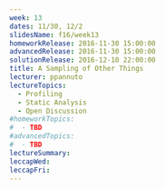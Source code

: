 ```yaml
---
week: 13
dates: 11/30, 12/2
slidesName: f16/week13
homeworkRelease: 2016-11-30 15:00:00
advancedRelease: 2016-11-30 15:00:00
solutionRelease: 2016-12-10 22:00:00
title: A Sampling of Other Things
lecturer: ppannuto
lectureTopics:
  - Profiling
  - Static Analysis
  - Open Discussion
#homeworkTopics:
#  - TBD
#advancedTopics:
#  - TBD
lectureSummary:
leccapWed:
leccapFri:
---
```


